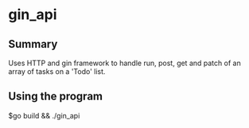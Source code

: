 # gin_api
## Summary
Uses HTTP and gin framework to handle run, post, get and patch of an array of tasks on a 'Todo' list.
 ## Using the program
$go build && ./gin_api
